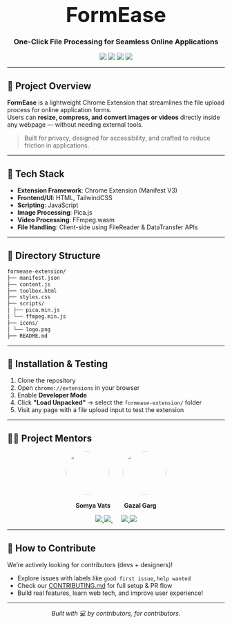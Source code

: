 <h1 align="center">
  <span style="font-size: 3rem;">FormEase</span>
</h1>
<h3 align="center">One-Click File Processing for Seamless Online Applications</h3>

<p align="center">
  <img src="https://img.shields.io/badge/Extension-Chrome-blue?logo=googlechrome" />
  <img src="https://img.shields.io/badge/Tech-JavaScript-green?logo=javascript" />
  <img src="https://img.shields.io/badge/Image-Pica.js-blueviolet" />
  <img src="https://img.shields.io/badge/Video-ffmpeg.wasm-orange" />
</p>

---

## 🧠 Project Overview

**FormEase** is a lightweight Chrome Extension that streamlines the file upload process for online application forms.  
Users can **resize, compress, and convert images or videos** directly inside any webpage — without needing external tools.

> Built for privacy, designed for accessibility, and crafted to reduce friction in applications.

---

## 🧰 Tech Stack

- **Extension Framework**: Chrome Extension (Manifest V3)
- **Frontend/UI**: HTML, TailwindCSS
- **Scripting**: JavaScript
- **Image Processing**: Pica.js
- **Video Processing**: FFmpeg.wasm
- **File Handling**: Client-side using FileReader & DataTransfer APIs

---

## 📁 Directory Structure
```bash
formease-extension/
├── manifest.json
├── content.js
├── toolbox.html
├── styles.css
├── scripts/
│ ├── pica.min.js
│ └── ffmpeg.min.js
├── icons/
│ └── logo.png
├── README.md
```



---

## 🧪 Installation & Testing

1. Clone the repository  
2. Open `chrome://extensions` in your browser  
3. Enable **Developer Mode**  
4. Click **"Load Unpacked"** → select the `formease-extension/` folder  
5. Visit any page with a file upload input to test the extension  

---

## 👩‍🏫 Project Mentors

<p align="center">
  <img src="https://github.com/somyavats.png" width="100" height="100" style="border-radius: 50%;" />
  &nbsp;&nbsp;&nbsp;&nbsp;&nbsp;&nbsp;
  <img src="https://github.com/gazalgarg.png" width="100" height="100" style="border-radius: 50%;" />
</p>

<p align="center">
  <strong>Somya Vats</strong> &nbsp;&nbsp;&nbsp;&nbsp;&nbsp;&nbsp; <strong>Gazal Garg</strong>
</p>

<p align="center">
  <a href="https://github.com/vatssomya">
    <img src="https://img.shields.io/badge/GitHub-181717?style=for-the-badge&logo=github&logoColor=white" />
  </a>
  <a href="https://linkedin.com/in/somyavats">
    <img src="https://img.shields.io/badge/LinkedIn-0A66C2?style=for-the-badge&logo=linkedin&logoColor=white" />
  </a>
  &nbsp;&nbsp;&nbsp;&nbsp;
  <a href="https://github.com/gazalgarg">
    <img src="https://img.shields.io/badge/GitHub-181717?style=for-the-badge&logo=github&logoColor=white" />
  </a>
  <a href="https://linkedin.com/in/gazalgarg">
    <img src="https://img.shields.io/badge/LinkedIn-0A66C2?style=for-the-badge&logo=linkedin&logoColor=white" />
  </a>
</p>

---

## 🤝 How to Contribute

We’re actively looking for contributors (devs + designers)!

- Explore issues with labels like `good first issue`, `help wanted`
- Check our [CONTRIBUTING.md](./CONTRIBUTING.md) for full setup & PR flow
- Build real features, learn web tech, and improve user experience!

---

<p align="center"><i>Built with 💻 by contributors, for contributors.</i></p>
